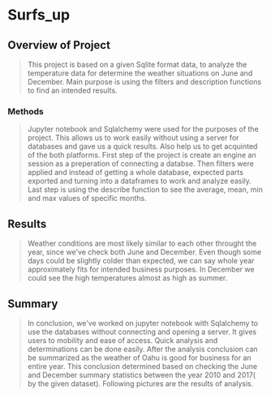 # Surfs_up
## Overview of Project
>This project is based on a given Sqlite format data, to analyze the temperature data for determine the weather situations on June and December. Main purpose is using the filters and description functions to find an intended results.
### Methods
> Jupyter notebook and Sqlalchemy were used for the purposes of the project. This allows us to work easily without using a server for databases and gave us a quick results. Also help us to get acquinted of the both platforms. First step of the project is create an engine an session as a preperation of connecting a databse. Then filters were applied and instead of getting a whole database, expected parts exported and turning into a dataframes to work and analyze easily. Last step is using the describe function to see the average, mean, min and max values of specific months. 
## Results
> Weather conditions are most likely similar to each other throught the year, since we've check both June and December. Even though some days could be slightly colder than expected, we can say whole year approximately fits for intended business purposes. In December we could see the high temperatures almost as high as summer.
## Summary
> In conclusion, we've worked on jupyter notebook with Sqlalchemy to use the databases without connecting and opening a server. It gives users to mobility and ease of access. Quick analysis and determinations can be done easily. After the analysis conclusion can be summarized as the weather of Oahu is good for business for an entire year. This conclusion determined based on checking the June and December summary statistics between the year 2010 and 2017( by the given dataset). Following pictures are the results of analysis. 
> 
